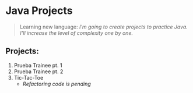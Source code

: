 # Java Projects

> Learning new language: _I'm going to create projects to practice Java. I'll increase the level of complexity one by one._

## Projects:

1. Prueba Trainee pt. 1
1. Prueba Trainee pt. 2
1. Tic-Tac-Toe
   - _Refactoring code is pending_
